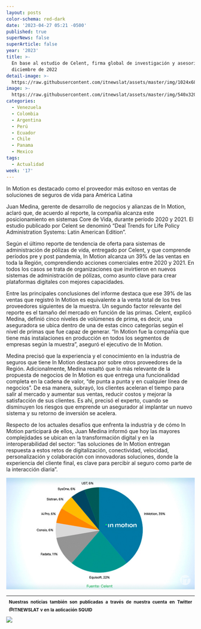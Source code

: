 ```yaml
---
layout: posts
color-schema: red-dark
date: '2023-04-27 05:21 -0500'
published: true
superNews: false
superArticle: false
year: '2023'
title: >-
  En base al estudio de Celent, firma global de investigación y asesoría, de
  diciembre de 2022
detail-image: >-
  https://raw.githubusercontent.com/itnewslat/assets/master/img/1024x680/in-motion-grafica-g.jpg
image: >-
  https://raw.githubusercontent.com/itnewslat/assets/master/img/540x320/in-motion-grafica-p.jpg
categories:
  - Venezuela
  - Colombia
  - Argentina
  - Perú
  - Ecuador
  - Chile
  - Panama
  - Mexico
tags:
  - Actualidad
week: '17'
---
```

In Motion es destacado como el proveedor más exitoso en ventas de soluciones de seguros de vida para América Latina 

Juan Medina, gerente de desarrollo de negocios y alianzas de In Motion, aclaró que, de acuerdo al reporte, la compañía alcanza este posicionamiento en sistemas Core de Vida, durante período 2020 y 2021. El estudio publicado por Celent se denominó “Deal Trends for Life Policy Administration Systems: Latin American Edition”. 

Según el último reporte de tendencia de oferta para sistemas de administración de pólizas de vida, entregado por Celent, y que comprende períodos pre y post pandemia, In Motion alcanza un 39% de las ventas en toda la Región, comprendiendo acciones comerciales entre 2020 y 2021. En todos los casos se trata de organizaciones que invirtieron en nuevos sistemas de administración de pólizas, como asunto clave para crear plataformas digitales con mejores capacidades.

Entre las principales conclusiones del informe destaca que ese 39% de las ventas que registró In Motion es equivalente a la venta total de los tres proveedores siguientes de la muestra. Un segundo factor relevante del reporte es el tamaño del mercado en función de las primas. Celent, explicó Medina, definió cinco niveles de volúmenes de prima, es decir, una aseguradora se ubica dentro de una de estas cinco categorías según el nivel de primas que fue capaz de generar. “In Motion fue la compañía que tiene más instalaciones en producción en todos los segmentos de empresas según la muestra”, aseguró el ejecutivo de In Motion.

Medina precisó que la experiencia y el conocimiento en la industria de seguros que tiene In Motion destaca por sobre otros proveedores de la Región. Adicionalmente, Medina resaltó que lo más relevante de la propuesta de negocios de In Motion es que entrega una funcionalidad completa en la cadena de valor, “de punta a punta y en cualquier línea de negocios”. De esa manera, subrayó, los clientes aceleran el tiempo para salir al mercado y aumentar sus ventas, reducir costos y mejorar la satisfacción de sus clientes. Es ahí, precisó el experto, cuando se disminuyen los riesgos que emprende un asegurador al implantar un nuevo sistema y su retorno de inversión se acelera.

Respecto de los actuales desafíos que enfrenta la industria y de cómo In Motion participará de ellos, Juan Medina informó que hoy las mayores complejidades se ubican en la transformación digital y en la interoperabilidad del sector: “las soluciones de In Motion entregan respuesta a estos retos de digitalización, conectividad, velocidad, personalización y colaboración con innovadoras soluciones, donde la experiencia del cliente final, es clave para percibir al seguro como parte de la interacción diaria”. 

![](https://raw.githubusercontent.com/itnewslat/assets/master/img/540x320/in-motion-grafica-p.jpg)

<table style="height: 42px;" width="569">
<tbody>
<tr>
<td style="text-align: justify;"><sub><strong>Nuestras noticias también son publicadas a través de nuestra cuenta en Twitter <a href="https://twitter.com/itnewslat?lang=es">@ITNEWSLAT</a> y en la aplicación <a href="https://squidapp.co/en/">SQUID</a></strong></sub></td>
</tr>
</tbody>
</table>
<img src="https://tracker.metricool.com/c3po.jpg?hash=56f88a41e39ab42c063cc51676587a04"/>